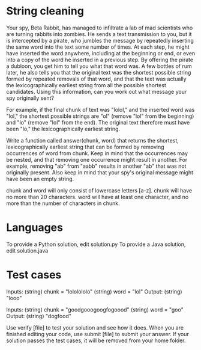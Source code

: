 String cleaning
===============

Your spy, Beta Rabbit, has managed to infiltrate a lab of mad scientists who are turning rabbits into zombies. He sends a text transmission to you, but it is intercepted by a pirate, who jumbles the message by repeatedly inserting the same word into the text some number of times. At each step, he might have inserted the word anywhere, including at the beginning or end, or even into a copy of the word he inserted in a previous step. By offering the pirate a dubloon, you get him to tell you what that word was. A few bottles of rum later, he also tells you that the original text was the shortest possible string formed by repeated removals of that word, and that the text was actually the lexicographically earliest string from all the possible shortest candidates. Using this information, can you work out what message your spy originally sent?

For example, if the final chunk of text was "lolol," and the inserted word was "lol," the shortest possible strings are "ol" (remove "lol" from the beginning) and "lo" (remove "lol" from the end). The original text therefore must have been "lo," the lexicographically earliest string.

Write a function called answer(chunk, word) that returns the shortest, lexicographically earliest string that can be formed by removing occurrences of word from chunk. Keep in mind that the occurrences may be nested, and that removing one occurrence might result in another. For example, removing "ab" from "aabb" results in another "ab" that was not originally present. Also keep in mind that your spy's original message might have been an empty string.

chunk and word will only consist of lowercase letters [a-z].
chunk will have no more than 20 characters.
word will have at least one character, and no more than the number of characters in chunk.

Languages
=========

To provide a Python solution, edit solution.py
To provide a Java solution, edit solution.java

Test cases
==========

Inputs:
    (string) chunk = "lololololo"
    (string) word = "lol"
Output:
    (string) "looo"

Inputs:
    (string) chunk = "goodgooogoogfogoood"
    (string) word = "goo"
Output:
    (string) "dogfood"

Use verify [file] to test your solution and see how it does. When you are finished editing your code, use submit [file] to submit your answer. If your solution passes the test cases, it will be removed from your home folder.